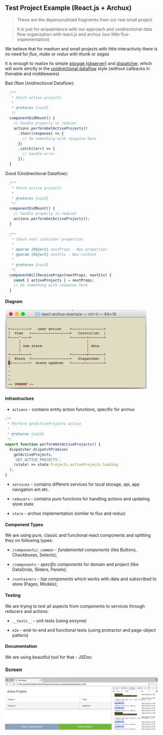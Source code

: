 ## Test Project Example (React.js + Archux)

>These are the depersonalized fragments from our real small project

>It is just for acquaintance with our approach and unidirectional data flow organization with react.js and archux (our little flux-implementation)

We believe that for medium and small projects with little interactivity there is no need for *flux*, *mobx* or *redux* with *thunk* or *sagas*

It is enough to realize its simple [storage (observer)](https://github.com/archik408/react-archux-example/blob/master/client/app/src/store/Store.js) and [dispatcher](https://github.com/archik408/react-archux-example/blob/master/client/app/src/store/Dispatcher.js), which will work strictly in the [unidirectional dataflow](https://en.wikipedia.org/wiki/Dataflow_programming) style (without callbacks in thenable and middlewares)

Bad (Non Unidirectional Dataflow):
```javascript
  /**
   * Fetch active projects
   *
   * @returns {void}
   */
  componentDidMount() {
    // handle properly in reducer  
    actions.performGetActiveProjects()
      .then((response) => {
        // do something with response here
      })
      .catch((err) => {
        // handle error
      });
  }
```

Good (Unidirectional Dataflow):
```javascript
  /**
   * Fetch active projects
   *
   * @returns {void}
   */
  componentDidMount() {
    // handle properly in reducer  
    actions.performGetActiveProjects();
  }
  
  /**
   * Check next container properties
   * 
   * @param {Object} nextProps - New properties
   * @param {Object} nextCtx - New context
   * 
   * @returns {void}
   */
  componentWillReceiveProps(nextProps, nextCtx) {
    const { activeProjects } = nextProps;
    // do something with response here  
  }
```

#### Diagram

![screen img](./media/dgrm.png)
    
#### Infrastructure

+ `actions` - contains entity action functions, specific for archux

```javascript
/**
 * Perform getActiveProjects action
 *
 * @returns {void}
 */
export function performGetActiveProjects() {
  dispatcher.dispatchPromise(
    getActiveProjects,
    'GET_ACTIVE_PROJECTS',
    (state) => state.Projects.activeProjects.loading
  );
}
```

+ `services` - contains different services for local storage, api, app navigation ant etc.

+ `reducers` - contains pure functions for handling actions and updating store state

+ `store` - archux implementation (similar to flux and redux)


#### Component Types

We are using pure, classic and functional react components and splitting they on following types:

+ `/components/_common` - *fundamental components* (like Buttons, Checkboxes, Selects);

+ `/components` - *specific components* for domain and project (like DataGrids, Sliders, Panels);

+ `/containers` - *top components* which works with data and subscribed to store (Pages, Modals);

#### Testing

We are trying to test all aspects from components to services through reducers and actions:

+ `__tests__` - unit tests (using enzyme)

+ `e2e` - end-to-end and functional tests (using protractor and page-object pattern)

#### Documentation

We are using beautiful tool for that - JSDoc


### Screen

![screen img](./media/screen.png)
